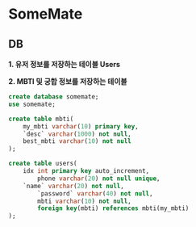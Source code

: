 # SomeMate


## DB
**1. 유저 정보를 저장하는 테이블 Users** <br>

**2. MBTI 및 궁합 정보를 저장하는 테이블** <br>


```sql
create database somemate;
use somemate;

create table mbti(
	my_mbti varchar(10) primary key,
	`desc` varchar(1000) not null,
	best_mbti varchar(10) not null
);

create table users(
	idx int primary key auto_increment,
    	phone varchar(20) not null unique,
	`name` varchar(20) not null,
    	`password` varchar(40) not null,
    	mbti varchar(10) not null,
    	foreign key(mbti) references mbti(my_mbti)
);
```
